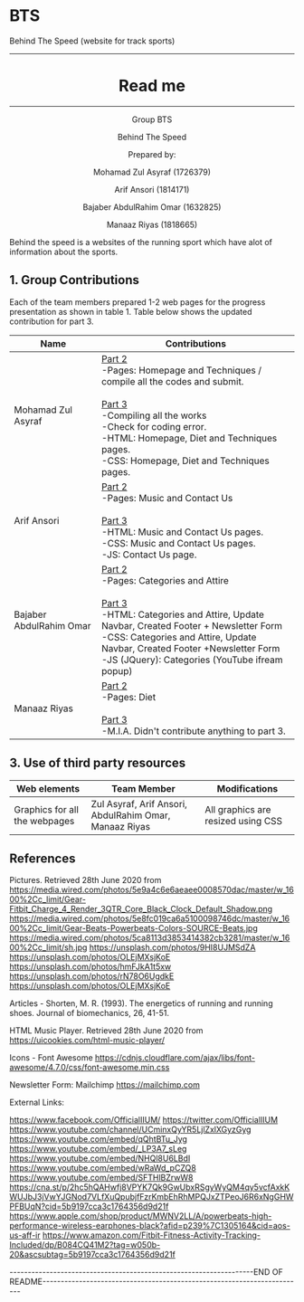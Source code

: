 # BTS
 Behind The Speed (website for track sports)


---
<h1 align= "center"> Read me </h1>

---

<p align= "center"> Group BTS </p>
<p align= "center"> Behind The Speed </p>
<p align= "center"> Prepared by: </p>
<p align= "center"> Mohamad Zul Asyraf (1726379) </p>
<p align= "center"> Arif Ansori (1814171) </p>
<p align= "center"> Bajaber AbdulRahim Omar (1632825) </p>
<p align= "center"> Manaaz Riyas (1818665) </p>

Behind the speed is a websites of the running sport which have alot of information about the sports.

<h2>1. Group Contributions</h2>
Each of the team members prepared 1-2 web pages for the progress presentation as shown in table 1. Table below shows the updated contribution for part 3. 


| Name | Contributions | 
| ------ | ------------ | 
| Mohamad Zul Asyraf | <ins> Part 2 </ins> <br/> -Pages: Homepage and Techniques / compile all the codes and submit. <br/> <br/> <ins> Part 3 </ins> <br/>  -Compiling all the works <br/> -Check for coding error. <br/> -HTML: Homepage, Diet and Techniques pages. <br/> -CSS: Homepage, Diet and Techniques pages.| 
| Arif Ansori |<ins> Part 2 </ins> <br/> -Pages: Music and Contact Us <br/><br/> <ins> Part 3 </ins> <br/> -HTML: Music and Contact Us pages. <br/> -CSS: Music and Contact Us pages. <br/> -JS: Contact Us page.  | 
|  Bajaber AbdulRahim Omar | <ins> Part 2 </ins> <br/> -Pages: Categories and Attire <br/><br/> <ins> Part 3 </ins> <br/>-HTML: Categories and Attire, Update Navbar, Created Footer + Newsletter Form<br/> -CSS: Categories and Attire, Update Navbar, Created Footer +Newsletter Form <br/> -JS (JQuery): Categories (YouTube ifream popup) |  
| Manaaz Riyas | <ins> Part 2 </ins> <br/> -Pages: Diet <br/><br/> <ins> Part 3 </ins> <br/> -M.I.A. Didn't contribute anything to part 3.  |

<h2> 3. Use of third party resources </h2>

| Web elements | Team Member | Modifications |
| ---- | ---- | ---- |
| Graphics for all the webpages | Zul Asyraf, Arif Ansori, AbdulRahim Omar, Manaaz Riyas | All graphics are resized using CSS | 

<h2> References </h2>

Pictures. Retrieved 28th June 2020 from
https://media.wired.com/photos/5e9a4c6e6aeaee0008570dac/master/w_1600%2Cc_limit/Gear-Fitbit_Charge_4_Render_3QTR_Core_Black_Clock_Default_Shadow.png
https://media.wired.com/photos/5e8fc019ca6a5100098746dc/master/w_1600%2Cc_limit/Gear-Beats-Powerbeats-Colors-SOURCE-Beats.jpg
https://media.wired.com/photos/5ca8113d3853414382cb3281/master/w_1600%2Cc_limit/sh.jpg
https://unsplash.com/photos/9HI8UJMSdZA
https://unsplash.com/photos/OLEjMXsjKoE
https://unsplash.com/photos/hmFJkA1t5xw
https://unsplash.com/photos/rN78O6UgdkE
https://unsplash.com/photos/OLEjMXsjKoE

Articles - Shorten, M. R. (1993). The energetics of running and running shoes. Journal of biomechanics, 26, 41-51.

HTML Music Player. Retrieved 28th June 2020 from
https://uicookies.com/html-music-player/

Icons - Font Awesome https://cdnjs.cloudflare.com/ajax/libs/font-awesome/4.7.0/css/font-awesome.min.css

Newsletter Form: Mailchimp https://mailchimp.com

External Links: 

https://www.facebook.com/OfficialIIUM/
https://twitter.com/OfficialIIUM
https://www.youtube.com/channel/UCminxQyYR5LjlZxlXGyzGyg
https://www.youtube.com/embed/qQhtBTu_Jyg
https://www.youtube.com/embed/_LP3A7_sLeg
https://www.youtube.com/embed/NHQl8U6LBdI
https://www.youtube.com/embed/wRaWd_pCZQ8
https://www.youtube.com/embed/SFTHlBZrwW8
https://cna.st/p/2hc5hQAHwfj8VPYK7Qk9GwUbxRSgyWyQM4qy5vcfAxkKWUJbJ3jVwYJGNod7VLfXuQpubjfFzrKmbEhRhMPQJxZTPeoJ6R6xNgGHWPFBUqN?cid=5b9197cca3c1764356d9d21f
https://www.apple.com/shop/product/MWNV2LL/A/powerbeats-high-performance-wireless-earphones-black?afid=p239%7C1305164&cid=aos-us-aff-ir
https://www.amazon.com/Fitbit-Fitness-Activity-Tracking-Included/dp/B084CQ41M2?tag=w050b-20&ascsubtag=5b9197cca3c1764356d9d21f









-------------------------------------------------------------------END OF README------------------------------------------------------------------------









